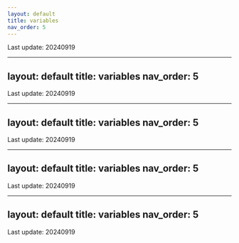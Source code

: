 ```yaml
---
layout: default
title: variables
nav_order: 5
---
```


Last update: 20240919

---
layout: default
title: variables
nav_order: 5
---

Last update: 20240919

---
layout: default
title: variables
nav_order: 5
---

Last update: 20240919

---
layout: default
title: variables
nav_order: 5
---

Last update: 20240919

---
layout: default
title: variables
nav_order: 5
---

Last update: 20240919

